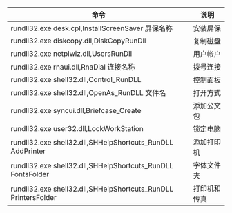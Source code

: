 | 命令                                       | 说明     |
| ---------------------------------------- | ------ |
| rundll32.exe desk.cpl,InstallScreenSaver 屏保名称 | 安装屏保   |
| rundll32.exe diskcopy.dll,DiskCopyRunDll | 复制磁盘   |
| rundll32.exe netplwiz.dll,UsersRunDll    | 用户帐户   |
| rundll32.exe rnaui.dll,RnaDial 连接名称      | 拨号连接   |
| rundll32.exe shell32.dll,Control_RunDLL  | 控制面板   |
| rundll32.exe shell32.dll,OpenAs_RunDLL 文件名 | 打开方式   |
| rundll32.exe syncui.dll,Briefcase_Create | 添加公文包  |
| rundll32.exe user32.dll,LockWorkStation  | 锁定电脑   |
| rundll32.exe shell32.dll,SHHelpShortcuts_RunDLL AddPrinter | 添加打印机  |
| rundll32.exe shell32.dll,SHHelpShortcuts_RunDLL FontsFolder | 字体文件夹  |
| rundll32.exe shell32.dll,SHHelpShortcuts_RunDLL PrintersFolder | 打印机和传真 |